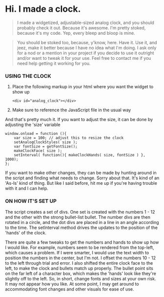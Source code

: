 # Hi. I made a clock. #

> I made a widgetized, adjustable-sized analog clock, and you should probably check it out. Because it's awesome.  I'm pretty stoked, because it's my code.  Yep, every bleep and bloop is mine.

> You should be stoked too, because, y'know, here.  Have it.  Use it, and jeez, make it better because I have no idea what I'm doing.  I ask only for a nod or a mention in your project if you decide to use it outright and/or want to tweak it for your use.  Feel free to contact me if you need help getting it working for you.


### USING THE CLOCK ###

1. Place the following markup in your html where you want the widget to show up  


    `<div id="analog_clock"></div>`
    
2. Make sure to reference the JavaScript file in the usual way

And that's pretty much it.  If you want to adjust the size, it can be done by adjusting the 'size' variable  

    window.onload = function (){
    	var size = 100; // adjust this to resize the clock
    	setAnalogClockStyles( size );
    	var fontSize = getFontSize();
    	makeClockFace( size );
    	setInterval( function(){ makeClockHands( size, fontSize ) }, 1000);
    };
    
If you want to make other changes, they can be made by hunting around in the script and finding what needs to change. Sorry about that.  It's kind of an 'As-Is' kind of thing.  But like I said before, hit me up if you're having trouble with it and I can help.

### ON HOW IT'S SET UP ###

The script creates a set of divs.  One set is created with the numbers 1 - 12 and the other with the strong bullet-list bullet.  The number divs are then rotated in a circle, and the dot divs are placed in a line in an angle according to the time.  The setInterval method drives the updates to the position of the 'hands' of the clock.

There are quite a few tweaks to get the numbers and hands to show up how I would like.  For example, numbers seem to be rendered from the top-left, which causes a problem.  If I were smarter, I would use the text width to position the numbers in the center, but I'm not.  I offset the numbers 10 - 12 to the left through trial and error.  I also shifted the entire clock face to the left, to make the clock and bullets match up properly.  The bullet point sits on the far left of a character box, which makes the 'hands' look like they're slightly off to the left.  So, in short, change fonts and sizes at your own risk.  It may not appear how you like.  At some point, I may get around to accommodating font changes and other visuals for ease of use.  
